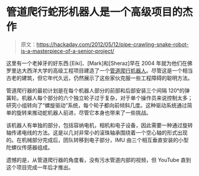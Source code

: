 # 管道爬行蛇形机器人是一个高级项目的杰作

> 原文：<https://hackaday.com/2012/05/12/pipe-crawling-snake-robot-is-a-masterpiece-of-a-senior-project/>

这里有一个老掉牙的好东西:[Eiki]、[Mark]和[Sheraz]早在 2004 年就为他们在佛罗里达大西洋大学的高级工程项目建造了一个[管道爬行机器人](http://eikimartinson.com/engineering/pipe/)。尽管这是一个相当古老的建筑，但它年代久远，仍然展示了这些家伙克服一些工程障碍的聪明方法。

管道爬行器的最初计划是在每个机器人部分的前部和后部安装三个间隔 120°的弹簧轮。机器人每个部分的六个独立轮子过于复杂，对于单个操作员来说控制太多；研究小组转向了“螺旋驱动”系统，每个轮子都向前倾斜几度。这种驱动系统通过简单的旋转来推动蛇机器人前进，尽管它本身也带来了一些挑战。

该机器人有单独的部分，包括容纳电机，相机和电子设备，因此需要一种通过旋转轴传递电线的方法。这是以几对非常小的滚珠轴承围绕着一个空心轴的形式出现的。在机械部分完成后，团队转移到电子部分，IMU 由三个相互垂直安装的小型陀螺仪传感器组成。

遗憾的是，从管道爬行器的角度看，没有污水管道内部的视频，但 YouTube 直到这个项目完成一年后才推出。